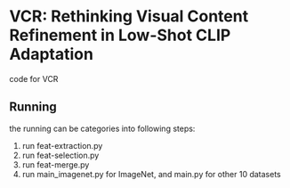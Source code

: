 # VCR: Rethinking Visual Content Refinement in Low-Shot CLIP Adaptation
code for VCR
## Running
the running can be categories into following steps:
1. run  feat-extraction.py 
2. run  feat-selection.py
3. run  feat-merge.py
4. run  main_imagenet.py for ImageNet, and main.py for other 10 datasets
